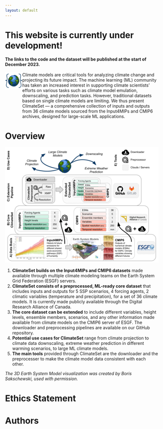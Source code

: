 ```yaml
---
layout: default
---
```


<h1>This website is currently under development!</h1>
<div>
    <b>The links to the code and the dataset will be published at the start of December 2023.</b>
</div>
<br>


<!-- <div style="display: flex; align-items: flex-start;">
  <img src="climateset_icon.png" alt="ClimateSet Icon" style="height: 200px; margin-right: 20px;" />
  <div>
    Climate models are critical tools for analyzing climate change and projecting its 
    future impact. The machine learning (ML) community has
    taken an increased interest in supporting climate scientists’ efforts on various tasks
    such as climate model emulation, downscaling, and prediction tasks. However, 
    traditional datasets based on single climate models are limiting. We thus present 
    ClimateSet — a comprehensive collection of inputs and outputs from 36 climate models 
    sourced from the Input4MIPs and CMIP6 archives, designed for large-scale ML applications.
  </div>
</div> -->

<div style="display: flex; align-items: stretch;">
  <div class="icon-wrapper">
    <img src="climateset_icon.png" alt="ClimateSet Icon" class="climate-icon" />
  </div>
  <div style="flex-grow: 1; display: flex; flex-direction: column; justify-content: center">
    Climate models are critical tools for analyzing climate change and projecting its 
    future impact. The machine learning (ML) community has
    taken an increased interest in supporting climate scientists’ efforts on various tasks
    such as climate model emulation, downscaling, and prediction tasks. However, 
    traditional datasets based on single climate models are limiting. We thus present 
    ClimateSet — a comprehensive collection of inputs and outputs from 36 climate models 
    sourced from the Input4MIPs and CMIP6 archives, designed for large-scale ML applications.
  </div>
</div>

# Overview
![ClimateSet Overview](./climate_set_overview.png)
1. **ClimateSet builds on the Input4MIPs and CMIP6 datasets** made available through multiple climate modeling teams on the Earth System Grid Federation (ESGF) servers.
2. **ClimateSet consists of a preprocessed, ML-ready core dataset** that includes inputs and outputs for 5 SSP scenarios, 4 forcing agents, 2 climatic variables (temperature and precipitation), for a set of 36 climate models. It is currently made publicly available through the Digital Research Alliance of Canada.
3. **The core dataset can be extended** to include different variables, height levels, ensemble members, scenarios, and any other information made available from climate models on the CMIP6 server of ESGF. The downloader and preprocessing pipelines are available on our GitHub repository.
4. **Potential use cases for ClimateSet** range from climate projection to climate data downscaling, extreme weather prediction in different warming scenarios, to large ML climate models.
5. **The main tools** provided through ClimateSet are the downloader and the preprocesser to make the climate model data consistent with each other.

*The 3D Earth System Model visualization was created by Boris Sakschewski, used with permission.*

# Ethics Statement

# Authors

